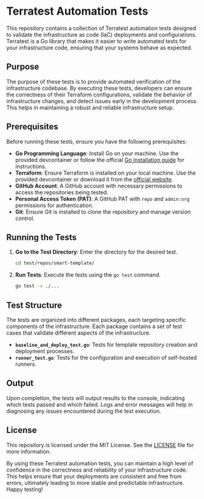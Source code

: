 # Terratest Automation Tests

This repository contains a collection of Terratest automation tests designed to validate the infrastructure as code (IaC) deployments and configurations. Terratest is a Go library that makes it easier to write automated tests for your infrastructure code, ensuring that your systems behave as expected.

## Purpose

The purpose of these tests is to provide automated verification of the infrastructure codebase. By executing these tests, developers can ensure the correctness of their Terraform configurations, validate the behavior of infrastructure changes, and detect issues early in the development process. This helps in maintaining a robust and reliable infrastructure setup.

## Prerequisites

Before running these tests, ensure you have the following prerequisites:

- **Go Programming Language**: Install Go on your machine. Use the provided devcontainer or follow the official [Go installation guide](https://golang.org/doc/install) for instructions.
- **Terraform**: Ensure Terraform is installed on your local machine. Use the provided devcontainer or download it from the [official website](https://www.terraform.io/downloads.html).
- **GitHub Account**: A GitHub account with necessary permissions to access the repositories being tested.
- **Personal Access Token (PAT)**: A GitHub PAT with `repo` and `admin:org` permissions for authentication.
- **Git**: Ensure Git is installed to clone the repository and manage version control.

## Running the Tests

1. **Go to the Test Directory**: Enter the directory for the desired test.
   ```bash
   cd test/repos/smart-template/
   ```

1. **Run Tests**: Execute the tests using the `go test` command.
   ```bash
   go test -v ./...
   ```

## Test Structure

The tests are organized into different packages, each targeting specific components of the infrastructure. Each package contains a set of test cases that validate different aspects of the infrastructure.

- **`baseline_and_deploy_test.go`**: Tests for template repository creation and deployment processes.
- **`runner_test.go`**: Tests for the configuration and execution of self-hosted runners.

## Output

Upon completion, the tests will output results to the console, indicating which tests passed and which failed. Logs and error messages will help in diagnosing any issues encountered during the test execution.

## License

This repository is licensed under the MIT License. See the [LICENSE](LICENSE) file for more information.

By using these Terratest automation tests, you can maintain a high level of confidence in the correctness and reliability of your infrastructure code. This helps ensure that your deployments are consistent and free from errors, ultimately leading to more stable and predictable infrastructure. Happy testing!

